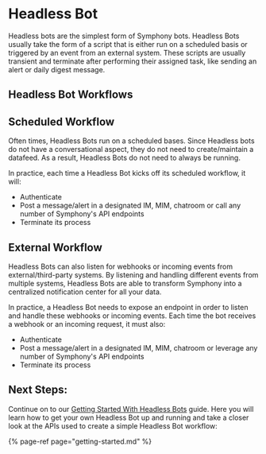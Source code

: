 # Headless Bot

Headless bots are the simplest form of Symphony bots. Headless Bots usually take the form of a script that is either run on a scheduled basis or triggered by an event from an external system. These scripts are usually transient and terminate after performing their assigned task, like sending an alert or daily digest message.

## Headless Bot Workflows

## Scheduled Workflow

Often times, Headless Bots run on a scheduled bases. Since Headless bots do not have a conversational aspect, they do not need to create/maintain a datafeed. As a result, Headless Bots do not need to always be running.

In practice, each time a Headless Bot kicks off its scheduled workflow, it will:

* Authenticate
* Post a message/alert in a designated IM, MIM, chatroom or call any number of Symphony's API endpoints
* Terminate its process 

## External Workflow

Headless Bots can also listen for webhooks or incoming events from external/third-party systems. By listening and handling different events from multiple systems, Headless Bots are able to transform Symphony into a centralized notification center for all your data.

In practice, a Headless Bot needs to expose an endpoint in order to listen and handle these webhooks or incoming events. Each time the bot receives a webhook or an incoming request, it must also:

* Authenticate
* Post a message/alert in a designated IM, MIM, chatroom or leverage any number of Symphony's API endpoints
* Terminate its process

## Next Steps:

Continue on to our [Getting Started With Headless Bots](getting-started.md) guide. Here you will learn how to get your own Headless Bot up and running and take a closer look at the APIs used to create a simple Headless Bot workflow:

{% page-ref page="getting-started.md" %}


